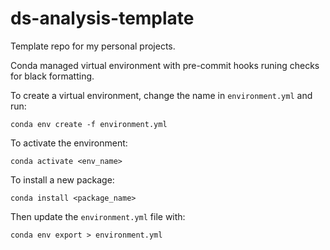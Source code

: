 # ds-analysis-template

Template repo for my personal projects. 

Conda managed virtual environment with pre-commit hooks runing checks for black formatting. 

To create a virtual environment, change the name in `environment.yml` and run:
```
conda env create -f environment.yml
```
To activate the environment:
```
conda activate <env_name>
```
To install a new package:
```
conda install <package_name>
```
Then update the `environment.yml` file with:
```
conda env export > environment.yml
```

